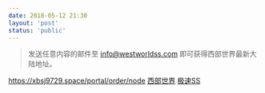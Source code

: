 ```yaml
---
date: 2018-05-12 21:30
layout: 'post'
status: 'public'
---
```


> 发送任意内容的邮件至 <info@westworldss.com> 即可获得西部世界最新大陆地址。

https://xbsj9729.space/portal/order/node
[西部世界](https://xbnet.site/i/iv200927/bobXeCk)
[极速SS](https://jsss-25.top)
